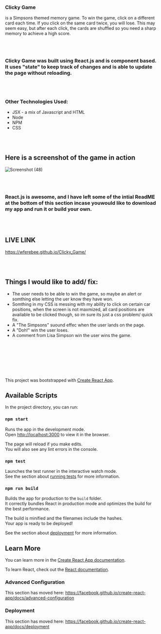 
### Clicky Game
is a Simpsons themed memory game. To win the game, click on a different card each time. If you click on the same card twice, you will lose. This may seem easy, but after each click, the cards are shuffled so you need a sharp memory to achieve a high score.

<br />
<br />

### Clicky Game was built using React.js and is component based. It uses "state" to keep track of changes and is able to update the page without reloading.

<br />
<br />

### Other Technologies Used:

  * JSX - a mix of Javascript and HTML
  * Node
  * NPM
  * CSS

<br />
<br />

## Here is a screenshot of the game in action
 ![Screenshot (48)](https://user-images.githubusercontent.com/53095806/71611181-efe97580-2b64-11ea-8321-b423356eeaf3.png)

<br />
<br />

### React.js is awesome, and  I have left some of the intial ReadME at the bottom of this section incase youwould like to download my app and run it or build your own.

<br />
<br />

## LIVE LINK
https://wferebee.github.io/Clicky_Game/

<br />
<br />

## Things I would like to add/ fix:
 * The user needs to be able to win the game, so maybe an alert or somthing else letting the uer know they have won.
 * Somthing in my CSS is messing with my ability to click on certain car positions, when the screen is not maxmized, all card positions are available to be clicked though, so im sure its just a css problem/ quick fix.
 * A "The Simpsons" suound effec when the user lands on the page.
 * A "Doh!" win the user loses.
 * A comment from Lisa Simpson win the user wins the game.

<br />
<br />
<br />
<br />
<br />
<br />


This project was bootstrapped with [Create React App](https://github.com/facebook/create-react-app).

## Available Scripts

In the project directory, you can run:

### `npm start`

Runs the app in the development mode.<br />
Open [http://localhost:3000](http://localhost:3000) to view it in the browser.

The page will reload if you make edits.<br />
You will also see any lint errors in the console.

### `npm test`

Launches the test runner in the interactive watch mode.<br />
See the section about [running tests](https://facebook.github.io/create-react-app/docs/running-tests) for more information.

### `npm run build`

Builds the app for production to the `build` folder.<br />
It correctly bundles React in production mode and optimizes the build for the best performance.

The build is minified and the filenames include the hashes.<br />
Your app is ready to be deployed!

See the section about [deployment](https://facebook.github.io/create-react-app/docs/deployment) for more information.


## Learn More

You can learn more in the [Create React App documentation](https://facebook.github.io/create-react-app/docs/getting-started).

To learn React, check out the [React documentation](https://reactjs.org/).


### Advanced Configuration

This section has moved here: https://facebook.github.io/create-react-app/docs/advanced-configuration

### Deployment

This section has moved here: https://facebook.github.io/create-react-app/docs/deployment


